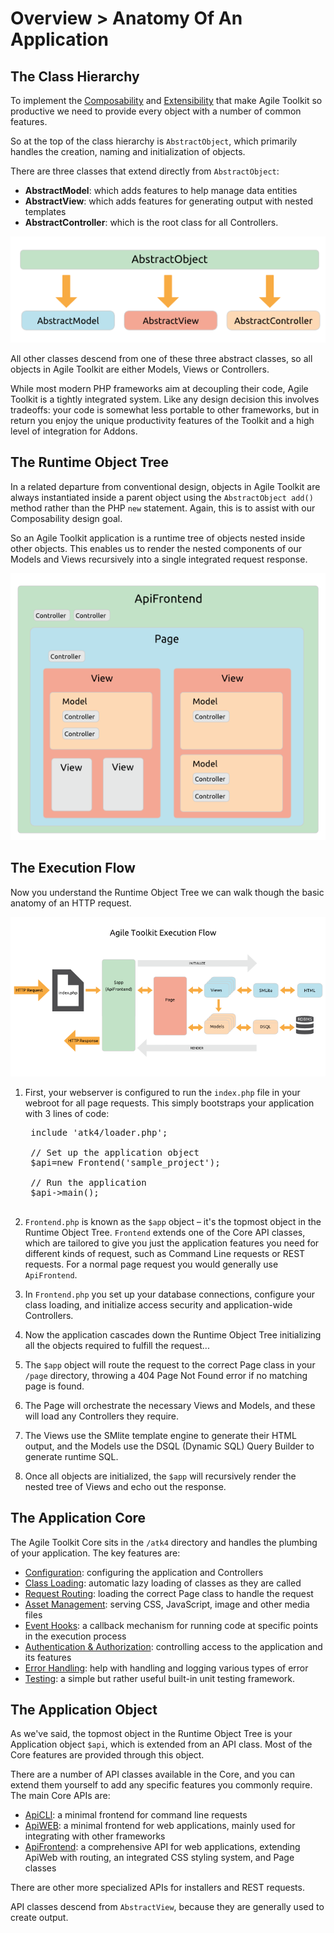 # Overview > Anatomy Of An Application

## The Class Hierarchy

To implement the [Composability](/TODO) and [Extensibility](/TODO) that make Agile Toolkit so productive we need to provide every object with a number of common features.

So at the top of the class hierarchy is `AbstractObject`, which primarily handles the creation, naming and initialization of objects.

There are three classes that extend directly from `AbstractObject`:

* **AbstractModel**: which adds features to help manage data entities
* **AbstractView**: which adds features for generating output with nested templates
* **AbstractController**: which is the root class for all Controllers. 

![ATK Object Structure](dia-abstract-object.png)

All other classes descend from one of these three abstract classes, so all objects in Agile Toolkit are either Models, Views or Controllers.

While most modern PHP frameworks aim at decoupling their code, Agile Toolkit is a tightly integrated system. Like any design decision this involves tradeoffs: your code is somewhat less portable to other frameworks, but in return you enjoy the unique productivity features of the Toolkit and a high level of integration for Addons.

## The Runtime Object Tree

In a related departure from conventional design, objects in Agile Toolkit are always instantiated inside a parent object using the `AbstractObject add()` method rather than the PHP `new` statement. Again, this is to assist with our Composability design goal. 

So an Agile Toolkit application is a runtime tree of objects nested inside other objects. This enables us to render the nested components of our Models and Views recursively into a single integrated request response.  

![ATK Application Structure](dia-application.png)

## The Execution Flow

Now you understand the Runtime Object Tree we can walk though the basic anatomy of an HTTP request.

![Agile Toolkit Execution Flow](dia-execution-flow.png)

1. First, your webserver is configured to run the `index.php` file in your webroot for all page requests. This simply bootstraps your application with 3 lines of code:

    <pre>
    include 'atk4/loader.php';

    // Set up the application object
    $api=new Frontend('sample_project');

    // Run the application
    $api->main();
    </pre>
    
1. `Frontend.php` is known as the `$app` object &ndash; it's the topmost object in the Runtime Object Tree. `Frontend` extends one of the Core API classes, which are tailored to give you just the application features you need for different kinds of request, such as Command Line requests or REST requests. For a normal page request you would generally use `ApiFrontend`.

1. In `Frontend.php` you set up your database connections, configure your class loading, and initialize access security and application-wide Controllers.

1. Now the application cascades down the Runtime Object Tree initializing all the objects required to fulfill the request...

1. The `$app` object will route the request to the correct Page class in your `/page` directory, throwing a 404 Page Not Found error if no matching page is found.

1. The Page will orchestrate the necessary Views and Models, and these will load any Controllers they require.

1. The Views use the SMlite template engine to generate their HTML output, and the Models use the DSQL (Dynamic SQL) Query Builder to generate runtime SQL.

1. Once all objects are initialized, the `$app` will recursively render the nested tree of Views and echo out the response.

## The Application Core

The Agile Toolkit Core sits in the `/atk4` directory and handles the plumbing of your application. The key features are:

* [Configuration](/TODO): configuring the application and Controllers
* [Class Loading](/TODO): automatic lazy loading of classes as they are called
* [Request Routing](/TODO): loading the correct Page class to handle the request
* [Asset Management](/TODO): serving CSS, JavaScript, image and other media files
* [Event Hooks](/TODO): a callback mechanism for running code at specific points in the execution process
* [Authentication & Authorization](/TODO): controlling access to the application and its features
* [Error Handling](/TODO): help with handling and logging various types of error
* [Testing](/TODO): a simple but rather useful built-in unit testing framework.

## The Application Object

As we've said, the topmost object in the Runtime Object Tree is your Application object `$api`, which is extended from an API class. Most of the Core features are provided through this object. 

There are a number of API classes available in the Core, and you can extend them yourself to add any specific features you commonly require. The main Core APIs are:

* [ApiCLI](/TODO): a minimal frontend for command line requests
* [ApiWEB](/TODO): a minimal frontend for web applications, mainly used for integrating with other frameworks
* [ApiFrontend](/TODO): a comprehensive API for web applications, extending ApiWeb with routing, an integrated CSS styling system, and Page classes

There are other more specialized APIs for installers and REST requests.

API classes descend from `AbstractView`, because they are generally used to create output.
